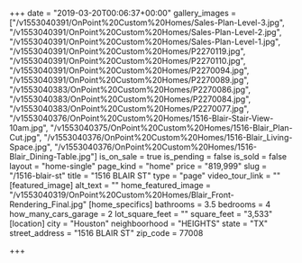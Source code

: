 +++
date = "2019-03-20T00:06:37+00:00"
gallery_images = ["/v1553040391/OnPoint%20Custom%20Homes/Sales-Plan-Level-3.jpg", "/v1553040391/OnPoint%20Custom%20Homes/Sales-Plan-Level-2.jpg", "/v1553040391/OnPoint%20Custom%20Homes/Sales-Plan-Level-1.jpg", "/v1553040391/OnPoint%20Custom%20Homes/P2270119.jpg", "/v1553040391/OnPoint%20Custom%20Homes/P2270110.jpg", "/v1553040391/OnPoint%20Custom%20Homes/P2270094.jpg", "/v1553040391/OnPoint%20Custom%20Homes/P2270089.jpg", "/v1553040383/OnPoint%20Custom%20Homes/P2270086.jpg", "/v1553040383/OnPoint%20Custom%20Homes/P2270084.jpg", "/v1553040383/OnPoint%20Custom%20Homes/P2270077.jpg", "/v1553040376/OnPoint%20Custom%20Homes/1516-Blair-Stair-View-10am.jpg", "/v1553040375/OnPoint%20Custom%20Homes/1516-Blair_Plan-Cut.jpg", "/v1553040376/OnPoint%20Custom%20Homes/1516-Blair_Living-Space.jpg", "/v1553040376/OnPoint%20Custom%20Homes/1516-Blair_Dining-Table.jpg"]
is_on_sale = true
is_pending = false
is_sold = false
layout = "home-single"
page_kind = "home"
price = "819,999"
slug = "/1516-blair-st"
title = "1516 BLAIR ST"
type = "page"
video_tour_link = ""
[featured_image]
alt_text = ""
home_featured_image = "/v1553040319/OnPoint%20Custom%20Homes/Blair_Front-Rendering_Final.jpg"
[home_specifics]
bathrooms = 3.5
bedrooms = 4
how_many_cars_garage = 2
lot_square_feet = ""
square_feet = "3,533"
[location]
city = "Houston"
neighboorhood = "HEIGHTS"
state = "TX"
street_address = "1516 BLAIR ST"
zip_code = 77008

+++
